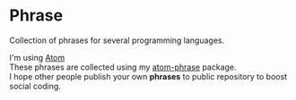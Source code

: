 # Phrase

Collection of phrases for several programming languages.

I'm using [Atom][Atom]  
These phrases are collected using my [atom-phrase][atom-phrase] package.  
I hope other people publish your own **phrases** to public repository to boost social coding.  

[atom-phrase]: https://github.com/t9md/atom-phrase
[Atom]: https://atom.io/
